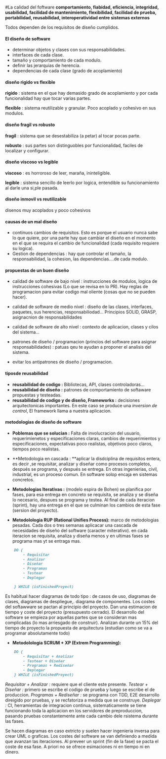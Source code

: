 #La calidad del foftware
**comportamiento, fiabidad, eficiencia, integridad, usabilidad, facilidad de mantenimiento, flexibilidad, facilidad de prueba, portabilidad, reusabilidad, interoperatividad entre sistemas externos**

Todos dependen de los requisitos de diseño cumplidos.

#### El diseño de software
- determinar objetos y clases con sus responsabilidades.
- interfaces de cada clase.
- tamaño y comportamiento de cada modulo.
- definir las jerarquias de herencia.
- dependencias de cada clase (grado de acoplamiento)


#### diseño rigido vs flexible
**rigido** : sistema en el que hay demasido grado de acoplamiento y por cada funcionalidad hay que tocar varias partes.

**flexible** : sistema reutilizable y granular.
Poco acoplado y cohesivo en sus modulos.


####  diseño  fragil vs robusto
**fragil** : sistema que se desestabiliza (a petar) al tocar pocas parte.

**robusto** : sus partes son distinguobles por funcionalidad, faciles de localizar y configurar.


#### diseño viscoso vs legible
**viscoso** : es horroroso de leer, maraña, ininteligible.

**legible** : sistema sencillo de leerlo por logica, entendible  su funcionamiento al darle una si,ple pasada.

#### diseño inmovil vs reutilizable
disenos muy acoplados y poco cohesivos


#### causas de un mal diseño
- continuos cambios de requisitos. Esto es porque el usuario nunca sabe lo que quiere, por una parte hay que cambiar el diseño  en el momento en el que se requira el cambio de funcionalidad (cada requisito requiere su logica).
- Gestion de dependencias : hay que controlar el tamaño, la responsabilidad, la cohesion, las dependencias....de cada modulo.


#### propuestas de un buen diseño
- calidad de software de bajo nivel : instrucciones de modulos, logica de instrucciones cohesivas (Lo que se revisa en lo PR).
Hay reglas de programacion para evitar codigo mal oliente (cosas que no se pueden hacer).

- calidad de software de medio nivel : diseño de las clases, interfaces, paquetes, sus herencias, responsabiliodad...
Principios SOLID, GRASP, asignacnion de responsabilidades

- calidad de software de alto nivel : contexto de aplicacion, clases y cilos del sistema...

- patrones de diseño / programacion (princios del software para asignar responsabilidades) : patuas qeu te ayudan a proponer el analisis del sistema.

- evitar los antipatrones de diseño / programacion.

#### tiposde reusabilidad
- **reusabilidad de codigo :** Bibliotecas, API, clases controladoras...
- **reusabilidad de diseño :** patrones de comportamiento de softaware propuestas y testeadas.
- **reusabilidad de codigo y de diseño, Frameworks :** decisiones arquitectonicas importantes. En este caso se produce una _inversion de control_, El framework llama a nuestra aplicacion.


#### metodologias de diseño de software
- **Poblemas que se solucian :** Falta de involucracion del usuario, requerimienetos y especificaciones claras, cambios de requerimientos y especificaciones, expectativas poco realistas, objetivos poco claros, tiempos poco realistas.


- **Metodologia en cascada : **aplicar la disdciplina de requisitos entera, es decir ,se requisitar, analizar y diseñar como procesos completos, después se programa, y después se entrega. En otras ingenierias, civil, industrial, es un proceso comun. En software solop encaja en sistemas concretos.


- **Metodologias  Iterativas :** (modelo espira de Bohen) se planifica por fases, para esa entrega en concreto se requisita, se analiza y se diseña lo necesario, despues se programa y testea. Al final de cada iteracion (sprint), hay una entrega en el que se culminan los cambios de esta fase (sersion del proyecto).

- **Metodolologia RUP (Rational Unifies Process):** marco de metodologias pesadas. Cada dos o tres semanas aplicacar una cascada de necesidades de diseño del software (caracter miterativo). en cada iteracion se requisita, analiza y diseña menos y en ultimas fases se programa mas  yt se entraga mas.
```markdown
    DO {
        - Requisitar
        - Analizar
        - Diseñar
        - Programas
        - Testear
        - Deplegar

    } WHILE (isFinishedProyect)
```

Es habitual hacer diagramas de todo tipo : de casos de uso, diagramas de clases, diagramas de despliegue,. diagrama de componentes.
Los costes del softawware se pactan al principio del proyecto.
Dan una estimacion de tiempo y coste del proyecto (presupuesto cerrado).
El desarrollo del software se empieza por aquellas partes que se consideran mas complicadas (lo mas arriesgado de construir).
Analizan durante un 15% del tiempo de proyecto la propuesta de arquitectura (estudian como se va a programar absolutamente todo) 

- **Metodolologia SCRUM + XP (Extrem Programming):**
```markdown
    DO {
        - Requisitar + Analizar
        - Testear + Diseñar
        - Programas + Rediseñar
        - Deplegar
    } WHILE (isFinishedProyect)
```

*Requisitar + Analizar :* requiere que el cliente este presente.
*Testear + Diseñar :* primero se escribe el codigo de prueba y luego se escribe el de produccion.
*Programas + Rediseñar :* se programa con TDD, E2E desarrollo direigido por pruebas, y se recfatoriza a medida que se construye.
*Deplegar :* CI, herramientas de integracion continua, sistematicamente se tiene funcionando toda la aplicacion en los servidores de preproduccion, pasando pruebas constantemente ante cada cambio dele rsistema durante las fases.

Se hacen diagramas en caso extricto y suelen hacer ingenieria inversa para crear UML o graficas.
Los costes del software se van definiendo a medida que avanzan las iteraciones.
Al preveer un sprint (fin de la fase) se pacta el coste de esa fase.
A priori no se ofrece esimaciones ni en tiempo ni en dinero.
